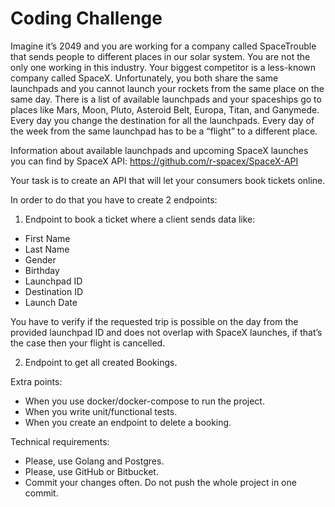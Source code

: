 # Coding Challenge
Imagine it’s 2049 and you are working for a company called SpaceTrouble that sends people to different places in our
solar system. You are not the only one working in this industry. Your biggest competitor is a less-known company called
SpaceX. Unfortunately, you both share the same launchpads and you cannot launch your rockets from the same place on the
same day. There is a list of available launchpads and your spaceships go to places like Mars, Moon, Pluto, Asteroid
Belt, Europa, Titan, and Ganymede. Every day you change the destination for all the launchpads. Every day of the week
from the same launchpad has to be a “flight” to a different place.

Information about available launchpads and upcoming SpaceX launches you can find by SpaceX
API: https://github.com/r-spacex/SpaceX-API

Your task is to create an API that will let your consumers book tickets online.

In order to do that you have to create 2 endpoints:

1. Endpoint to book a ticket where a client sends data like:
- First Name
- Last Name
- Gender
- Birthday
- Launchpad ID
- Destination ID
- Launch Date

You have to verify if the requested trip is possible on the day from the provided launchpad ID and does not overlap with
SpaceX launches, if that’s the case then your flight is cancelled.

2. Endpoint to get all created Bookings.

Extra points:
- When you use docker/docker-compose to run the project.
- When you write unit/functional tests.
- When you create an endpoint to delete a booking.

Technical requirements:
- Please, use Golang and Postgres.
- Please, use GitHub or Bitbucket.
- Commit your changes often. Do not push the whole project in one commit.
